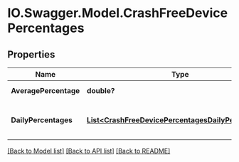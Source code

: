 # IO.Swagger.Model.CrashFreeDevicePercentages
## Properties

Name | Type | Description | Notes
------------ | ------------- | ------------- | -------------
**AveragePercentage** | **double?** | Average percentage. | [optional] 
**DailyPercentages** | [**List&lt;CrashFreeDevicePercentagesDailyPercentages&gt;**](CrashFreeDevicePercentagesDailyPercentages.md) | The crash-free percentage per day. | [optional] 

[[Back to Model list]](../README.md#documentation-for-models) [[Back to API list]](../README.md#documentation-for-api-endpoints) [[Back to README]](../README.md)

